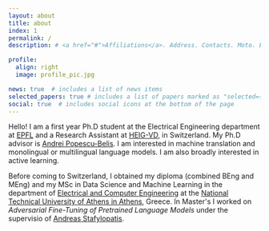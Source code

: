 ```yaml
---
layout: about
title: about
index: 1
permalink: /
description: # <a href="#">Affiliations</a>. Address. Contacts. Moto. Etc.

profile:
  align: right
  image: profile_pic.jpg

news: true  # includes a list of news items
selected_papers: true # includes a list of papers marked as "selected={true}"
social: true  # includes social icons at the bottom of the page
---
```


Hello! I am a first year Ph.D student at the Electrical Engineering department at [EPFL](https://www.epfl.ch/en/) and a Research Assistant at [HEIG-VD](https://heig-vd.ch/), in Switzerland. My Ph.D advisor is [Andrei Popescu-Belis](http://iict-space.heig-vd.ch/apu/). I am interested in machine translation and monolingual or multilingual language models. I am also broadly interested in active learning.

Before coming to Switzerland, I obtained my diploma (combined BEng and MEng) and my MSc in Data Science and Machine Learning in the department of [Electrical and Computer Engineering](https://www.ece.ntua.gr/en) at the [National Technical University of Athens in Athens](https://www.ntua.gr/en/), Greece. In Master's I worked on _Adversarial Fine-Tuning of Pretrained Language Models_ under the supervisio of [Andreas Stafylopatis](https://www.semanticscholar.org/author/A.-Stafylopatis/1684529?sort=pub-date).
